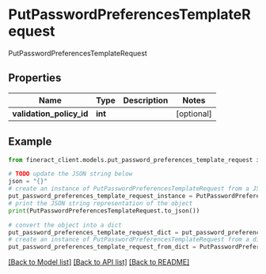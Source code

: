 # PutPasswordPreferencesTemplateRequest

PutPasswordPreferencesTemplateRequest

## Properties

Name | Type | Description | Notes
------------ | ------------- | ------------- | -------------
**validation_policy_id** | **int** |  | [optional] 

## Example

```python
from fineract_client.models.put_password_preferences_template_request import PutPasswordPreferencesTemplateRequest

# TODO update the JSON string below
json = "{}"
# create an instance of PutPasswordPreferencesTemplateRequest from a JSON string
put_password_preferences_template_request_instance = PutPasswordPreferencesTemplateRequest.from_json(json)
# print the JSON string representation of the object
print(PutPasswordPreferencesTemplateRequest.to_json())

# convert the object into a dict
put_password_preferences_template_request_dict = put_password_preferences_template_request_instance.to_dict()
# create an instance of PutPasswordPreferencesTemplateRequest from a dict
put_password_preferences_template_request_from_dict = PutPasswordPreferencesTemplateRequest.from_dict(put_password_preferences_template_request_dict)
```
[[Back to Model list]](../README.md#documentation-for-models) [[Back to API list]](../README.md#documentation-for-api-endpoints) [[Back to README]](../README.md)


